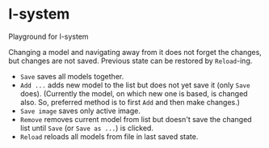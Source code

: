 # l-system
Playground for l-system

Changing a model and navigating away from it does not forget the changes, but changes are not saved. Previous state can be restored by `Reload`-ing.

* `Save` saves all models together.
* `Add ...` adds new model to the list but does not yet save it (only `Save` does). (Currently the model, on which new one is based, is changed also. So, preferred method is to first `Add` and then make changes.)
* `Save image` saves only active image.
* `Remove` removes current model from list but doesn't save the changed list until `Save` (or `Save as ...`) is clicked.
* `Reload` reloads all models from file in last saved state.
